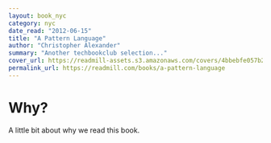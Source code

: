 ```yaml
---
layout: book_nyc
category: nyc
date_read: "2012-06-15"
title: "A Pattern Language"
author: "Christopher Alexander"
summary: "Another techbookclub selection..."
cover_url: https://readmill-assets.s3.amazonaws.com/covers/4bbebfe057b2be0d624529d76eed33a2-original.png?1344331472
permalink_url: https://readmill.com/books/a-pattern-language
---
```


# Why?
A little bit about why we read this book.

